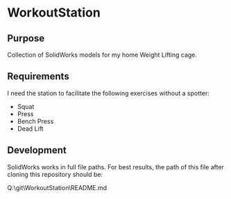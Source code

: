 WorkoutStation
===============

## Purpose
Collection of SolidWorks models for my home Weight Lifting cage.

## Requirements

I need the station to facilitate the following exercises without a spotter:

* Squat
* Press
* Bench Press
* Dead Lift

## Development

SolidWorks works in full file paths. For best results, the path of this file after cloning this repository should be:

 Q:\git\WorkoutStation\README.md

